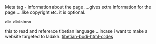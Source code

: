 Meta tag - information about the page ....gives extra information for the page.....like copyright etc. it is optional.

div-divisions 

this to read and reference tibetian language ...incase i want to make a website targeted to ladakh. 
[tibetian-bodi-html-codes](https://symbl.cc/en/unicode/blocks/tibetan/)
